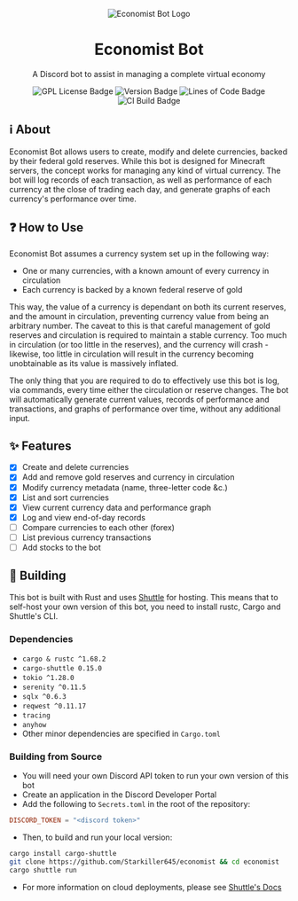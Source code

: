 <div align="center">

![Economist Bot Logo](../assets/logo-wordmark.png)

# Economist Bot
A Discord bot to assist in managing a complete virtual economy

![GPL License Badge](https://img.shields.io/github/license/Starkiller645/economist?color=%23ffcb21&style=for-the-badge)
![Version Badge](https://img.shields.io/github/v/tag/Starkiller645/economist?color=%23219aff&include_prereleases&label=Version&style=for-the-badge)
![Lines of Code Badge](https://img.shields.io/tokei/lines/github/Starkiller645/economist?color=%23219aff&style=for-the-badge)
![CI Build Badge](https://img.shields.io/github/actions/workflow/status/starkiller645/economist/rust.yml?logo=github&style=for-the-badge)

</div>

## :information_source: About
Economist Bot allows users to create, modify and delete currencies, backed by their federal gold reserves. While this bot is designed for Minecraft servers, the concept works for managing any kind of virtual currency. The bot will log records of each transaction, as well as performance of each currency at the close of trading each day, and generate graphs of each currency's performance over time.

## :question: How to Use
Economist Bot assumes a currency system set up in the following way:
- One or many currencies, with a known amount of every currency in circulation
- Each currency is backed by a known federal reserve of gold

This way, the value of a currency is dependant on both its current reserves, and the amount in circulation, preventing currency value from being an arbitrary number. The caveat to this is that careful management of gold reserves and circulation is required to maintain a stable currency. Too much in circulation (or too little in the reserves), and the currency will crash - likewise, too little in circulation will result in the currency becoming unobtainable as its value is massively inflated.  
  
The only thing that you are required to do to effectively use this bot is log, via commands, every time either the circulation or reserve changes. The bot will automatically generate current values, records of performance and transactions, and graphs of performance over time, without any additional input.

## :sparkles: Features
- [x] Create and delete currencies
- [x] Add and remove gold reserves and currency in circulation
- [x] Modify currency metadata (name, three-letter code &c.)
- [x] List and sort currencies
- [x] View current currency data and performance graph
- [x] Log and view end-of-day records
- [ ] Compare currencies to each other (forex)
- [ ] List previous currency transactions
- [ ] Add stocks to the bot

## :construction: Building
This bot is built with Rust and uses [Shuttle](https://shuttle.rs/) for hosting. This means that to self-host your own version of this bot, you need to install rustc, Cargo and Shuttle's CLI.  

### Dependencies
- `cargo & rustc ^1.68.2`
- `cargo-shuttle 0.15.0`
- `tokio ^1.28.0`
- `serenity ^0.11.5`
- `sqlx ^0.6.3`
- `reqwest ^0.11.17`
- `tracing`
- `anyhow`
- Other minor dependencies are specified in `Cargo.toml`

### Building from Source
- You will need your own Discord API token to run your own version of this bot
- Create an application in the Discord Developer Portal
- Add the following to `Secrets.toml` in the root of the repository:
```toml
DISCORD_TOKEN = "<discord token>"
````
- Then, to build and run your local version:
```bash
cargo install cargo-shuttle
git clone https://github.com/Starkiller645/economist && cd economist
cargo shuttle run
```

- For more information on cloud deployments, please see [Shuttle's Docs](https://docs.shuttle.rs/)

